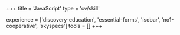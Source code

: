 +++
title = 'JavaScript'
type = 'cv/skill'

experience = ['discovery-education', 'essential-forms', 'isobar', 'no1-cooperative', 'skyspecs']
tools = []
+++
